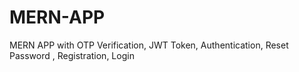 # MERN-APP
MERN APP with OTP Verification, JWT Token, Authentication, Reset Password , Registration, Login
